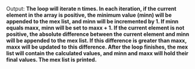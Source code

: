 Output: **The loop will iterate n times. In each iteration, if the current element in the array is positive, the minimum value (minn) will be appended to the mex list, and minn will be incremented by 1. If minn equals maxx, minn will be set to maxx + 1. If the current element is not positive, the absolute difference between the current element and minn will be appended to the mex list. If this difference is greater than maxx, maxx will be updated to this difference. After the loop finishes, the mex list will contain the calculated values, and minn and maxx will hold their final values. The mex list is printed.**